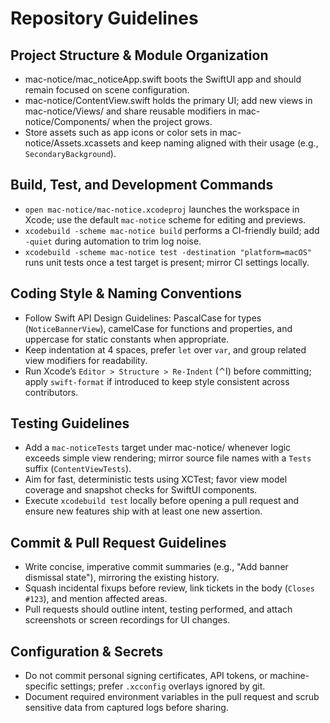 # Repository Guidelines

## Project Structure & Module Organization
- mac-notice/mac_noticeApp.swift boots the SwiftUI app and should remain focused on scene configuration.
- mac-notice/ContentView.swift holds the primary UI; add new views in mac-notice/Views/ and share reusable modifiers in mac-notice/Components/ when the project grows.
- Store assets such as app icons or color sets in mac-notice/Assets.xcassets and keep naming aligned with their usage (e.g., `SecondaryBackground`).

## Build, Test, and Development Commands
- `open mac-notice/mac-notice.xcodeproj` launches the workspace in Xcode; use the default `mac-notice` scheme for editing and previews.
- `xcodebuild -scheme mac-notice build` performs a CI-friendly build; add `-quiet` during automation to trim log noise.
- `xcodebuild -scheme mac-notice test -destination "platform=macOS"` runs unit tests once a test target is present; mirror CI settings locally.

## Coding Style & Naming Conventions
- Follow Swift API Design Guidelines: PascalCase for types (`NoticeBannerView`), camelCase for functions and properties, and uppercase for static constants when appropriate.
- Keep indentation at 4 spaces, prefer `let` over `var`, and group related view modifiers for readability.
- Run Xcode’s `Editor > Structure > Re-Indent` (⌃I) before committing; apply `swift-format` if introduced to keep style consistent across contributors.

## Testing Guidelines
- Add a `mac-noticeTests` target under mac-notice/ whenever logic exceeds simple view rendering; mirror source file names with a `Tests` suffix (`ContentViewTests`).
- Aim for fast, deterministic tests using XCTest; favor view model coverage and snapshot checks for SwiftUI components.
- Execute `xcodebuild test` locally before opening a pull request and ensure new features ship with at least one new assertion.

## Commit & Pull Request Guidelines
- Write concise, imperative commit summaries (e.g., "Add banner dismissal state"), mirroring the existing history.
- Squash incidental fixups before review, link tickets in the body (`Closes #123`), and mention affected areas.
- Pull requests should outline intent, testing performed, and attach screenshots or screen recordings for UI changes.

## Configuration & Secrets
- Do not commit personal signing certificates, API tokens, or machine-specific settings; prefer `.xcconfig` overlays ignored by git.
- Document required environment variables in the pull request and scrub sensitive data from captured logs before sharing.
